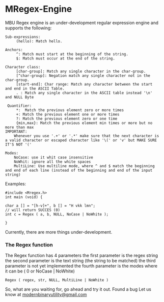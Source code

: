 # MRegex-Engine
MBU Regex engine is an under-development regular expression engine and supports the following:

    
    Sub-expressions:
		 (hello): Match hello.
    
    Anchors:
		 ^: Match must start at the beginning of the string.
		 $: Match must occur at the end of the string.
    
    Character class:
		 [char-group]: Match any single character in the char-group.
		 [^char-group]: Negation match any single character not in the char-group.
		 [start-end]: Char range: Match any character between the start and end in the ASCII Table.
		 . : Match any single character in the ASCII table instead '\n' and NULL Byte
	
	 Quantifier:
		 *:  Match the previous element zero or more times
		 +: Match the previous element one or more times
		 ?: Match the previous element zero or one time
		 {min,max}: Match the previous element min times or more but no more than max
	IMPORTANT:
		Whenever you use '.+' or '.*' make sure that the next character is a valid character or escaped character like '\(' or 'v' but MAKE SURE IT'S NOT '('
	
	Modes:
		NoCase: use it whit case insensitive
		NoWhit: ignore all the white spaces
		MultiLine: Use multiline mode, where ^ and $ match the beginning and end of each line (instead of the beginning and end of the input string)
	
Examples:


```
#include <Mregex.h>
int main (void) {
		
char a [] = "[h-v]+", b [] = "H vkk lmn"; 
// will return SUCCES (0)
int c = Regex ( a, b, NULL, NoCase | NoWhite );
		
}
```

Currently, there are more things under-development.

### The Regex function

 The Regex function has 4 parameters 
 the first parameter is the regex string
 the second parameter is the text string (the string to be matched)
 the third parameter is not yet implemented
 the fourth parameter is the modes where it can be ( 0 or NoCase | NoWhite)

`Regex ( regex, str, NULL, MultiLine | NoWhite )`

So, what are you waiting for, go ahead and try it out.
Found a bug Let us know at modernbinaryutility@gmail.com
